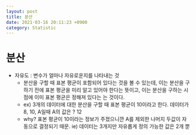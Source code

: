 ```yaml
---
layout: post
title: 분산
date: 2021-03-16 20:11:23 +0900
category: Statistic
---
```



# 분산

* 자유도 : 변수가 얼마나 자유로운지를 나타내는 것
  - 분산을 구할 때 표본 평균이 포함되어 있다는 것을 볼 수 있는데, 이는 분산을 구하기 전에 표본 평균을 미리 알고 있어야 한다는 뜻이고, 이는 분산을 구하는 시점에 이미 표본 평균은 정해져 있다는 는 것이다.
  - ex) 3개의 데이터에 대한 분산을 구할 때 표본 평균이 10이라고 한다. 데이터가 8, 10, A일때 A의 값은 ? 12
  - why? 표본 평균이 10이라는 정보가 주졌으니깐 A를 제외한 나머지 두값이 자동으로 결정되기 때문. ie) 데이터는 3개지만 자유롭게 정의 가능한 값은 2개 뿐
